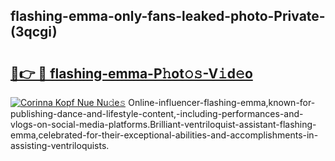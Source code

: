 ## flashing-emma-only-fans​-leaked-photo​-Private-(3qcgi)


# <h2><a href="https://mediaupload.pro?title=flashing-emma&ref=git">🔗👉 🔴 flashing-emma-P𝚑ot𝚘𝚜-V𝚒d𝚎o</a></h2>

[![Corinna Kopf Nue Nu𝚍e𝚜](https://i.imgur.com/0qMVB7G.gif)](https://mediaupload.pro?title=flashing-emma&ref=git)
Online-influencer-flashing-emma,known-for-publishing-dance-and-lifestyle-content,-including-performances-and-vlogs-on-social-media-platforms.Brilliant-ventriloquist-assistant-flashing-emma,celebrated-for-their-exceptional-abilities-and-accomplishments-in-assisting-ventriloquists.  